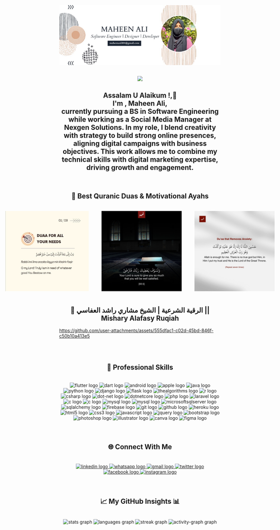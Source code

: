 ![MasterHead](https://github.com/EngrMaheenAli/EngrMaheenAli/blob/main/images/maheen.jpg)


<br clear="both">

<div align="center">
  <img src="https://visitor-badge.laobi.icu/badge?page_id=EngrMaheenAli.EngrMaheenAli&"  />
</div>


<h2 align="center">Assalam U Alaikum !,👋<br>I'm , <strong>Maheen Ali,</strong> <br>
currently pursuing a BS in Software Engineering while working as a Social Media Manager at Nexgen Solutions. In my role, I blend creativity with strategy to build strong online presences, aligning digital campaigns with business objectives. This work allows me to combine my technical skills with digital marketing expertise, driving growth and engagement.
</h2>

<br clear="both">

<h2 align="center">📖 Best Quranic Duas & Motivational Ayahs</h2>



<br clear="both">

<div align="center" style="display: flex; justify-content: center; align-items: center;">
  <img height="250" src="https://github.com/SyedMuhammadArsalanShah/SyedMuhammadArsalanShah/blob/master/images/i2.jpg" alt="Dua Image 1" style="margin: 0 20px;" />
  <img height="250" src="https://github.com/SyedMuhammadArsalanShah/SyedMuhammadArsalanShah/blob/master/images/i1.jpg" alt="Dua Image 2" style="margin: 0 20px;" />
  <img height="250" src="https://github.com/SyedMuhammadArsalanShah/SyedMuhammadArsalanShah/blob/master/images/i3.jpg" alt="Dua Image 3" style="margin: 0 20px;" />
</div>

<br clear="both">
<h2 align="center">📖  الرقية الشرعية | الشيخ مشاري راشد العفاسي || Mishary Alafasy Ruqiah </h2>





https://github.com/user-attachments/assets/555dfac1-c02d-45bd-846f-c50b10a413e5





<br clear="both">


<br clear="both">

<h2 align="center">🚀 Professional Skills</h2>



<br clear="both">

<div align="center">
  <img src="https://cdn.jsdelivr.net/gh/devicons/devicon/icons/flutter/flutter-original.svg" height="30" width="42" alt="flutter logo"  />
  <img src="https://cdn.jsdelivr.net/gh/devicons/devicon/icons/dart/dart-original.svg" height="30" width="42" alt="dart logo"  />
  <img src="https://cdn.jsdelivr.net/gh/devicons/devicon/icons/android/android-original.svg" height="30" width="42" alt="android logo"  />
  <img src="https://cdn.jsdelivr.net/gh/devicons/devicon/icons/apple/apple-original.svg" height="30" width="42" alt="apple logo"  />
  <img src="https://cdn.jsdelivr.net/gh/devicons/devicon/icons/java/java-original.svg" height="30" width="42" alt="java logo"  />
  <img src="https://cdn.jsdelivr.net/gh/devicons/devicon/icons/python/python-original.svg" height="30" width="42" alt="python logo"  />
  <img src="https://cdn.jsdelivr.net/gh/devicons/devicon/icons/django/django-plain.svg" height="30" width="42" alt="django logo"  />
  <img src="https://cdn.jsdelivr.net/gh/devicons/devicon/icons/flask/flask-original.svg" height="30" width="42" alt="flask logo"  />
  <img src="https://cdn.jsdelivr.net/gh/devicons/devicon/icons/thealgorithms/thealgorithms-original.svg" height="30" width="42" alt="thealgorithms logo"  />
  <img src="https://cdn.jsdelivr.net/gh/devicons/devicon/icons/r/r-original.svg" height="30" width="42" alt="r logo"  />
  <img src="https://cdn.jsdelivr.net/gh/devicons/devicon/icons/csharp/csharp-original.svg" height="30" width="42" alt="csharp logo"  />
  <img src="https://cdn.jsdelivr.net/gh/devicons/devicon/icons/dot-net/dot-net-original.svg" height="30" width="42" alt="dot-net logo"  />
  <img src="https://cdn.jsdelivr.net/gh/devicons/devicon/icons/dotnetcore/dotnetcore-original.svg" height="30" width="42" alt="dotnetcore logo"  />
  <img src="https://cdn.jsdelivr.net/gh/devicons/devicon/icons/php/php-original.svg" height="30" width="42" alt="php logo"  />
  <img src="https://cdn.jsdelivr.net/gh/devicons/devicon/icons/laravel/laravel-plain.svg" height="30" width="42" alt="laravel logo"  />
  <img src="https://cdn.jsdelivr.net/gh/devicons/devicon/icons/c/c-original.svg" height="30" width="42" alt="c logo"  />
  <img src="https://cdn.jsdelivr.net/gh/devicons/devicon/icons/cplusplus/cplusplus-original.svg" height="30" width="42" alt="c logo"  />
  <img src="https://cdn.jsdelivr.net/gh/devicons/devicon/icons/mysql/mysql-original.svg" height="30" width="42" alt="mysql logo"  />
  <img src="https://cdn.jsdelivr.net/gh/devicons/devicon/icons/oracle/oracle-original.svg" height="30" width="42" alt="mysql logo"  />
  <img src="https://cdn.jsdelivr.net/gh/devicons/devicon/icons/microsoftsqlserver/microsoftsqlserver-plain.svg" height="30" width="42" alt="microsoftsqlserver logo"  />
  <img src="https://cdn.jsdelivr.net/gh/devicons/devicon/icons/sqlalchemy/sqlalchemy-original.svg" height="30" width="42" alt="sqlalchemy logo"  />
  <img src="https://cdn.jsdelivr.net/gh/devicons/devicon/icons/firebase/firebase-plain.svg" height="30" width="42" alt="firebase logo"  />
  <img src="https://cdn.jsdelivr.net/gh/devicons/devicon/icons/git/git-original.svg" height="30" width="42" alt="git logo"  />
  <img src="https://cdn.jsdelivr.net/gh/devicons/devicon/icons/github/github-original.svg" height="30" width="42" alt="github logo"  />
  <img src="https://cdn.jsdelivr.net/gh/devicons/devicon/icons/heroku/heroku-original.svg" height="30" width="42" alt="heroku logo"  />
  <img src="https://cdn.jsdelivr.net/gh/devicons/devicon/icons/html5/html5-original.svg" height="30" width="42" alt="html5 logo"  />
  <img src="https://cdn.jsdelivr.net/gh/devicons/devicon/icons/css3/css3-original.svg" height="30" width="42" alt="css3 logo"  />
  <img src="https://cdn.jsdelivr.net/gh/devicons/devicon/icons/javascript/javascript-original.svg" height="30" width="42" alt="javascript logo"  />
  <img src="https://cdn.jsdelivr.net/gh/devicons/devicon/icons/jquery/jquery-original.svg" height="30" width="42" alt="jquery logo"  />
  <img src="https://cdn.jsdelivr.net/gh/devicons/devicon/icons/bootstrap/bootstrap-original.svg" height="30" width="42" alt="bootstrap logo"  />
  <img src="https://cdn.jsdelivr.net/gh/devicons/devicon/icons/photoshop/photoshop-plain.svg" height="30" width="42" alt="photoshop logo"  />
  <img src="https://cdn.jsdelivr.net/gh/devicons/devicon/icons/illustrator/illustrator-plain.svg" height="30" width="42" alt="illustrator logo"  />
  <img src="https://cdn.jsdelivr.net/gh/devicons/devicon/icons/canva/canva-original.svg" height="30" width="42" alt="canva logo"  />
  <img src="https://cdn.jsdelivr.net/gh/devicons/devicon/icons/figma/figma-original.svg" height="30" width="42" alt="figma logo"  />
</div>

###


<br clear="both">

<h2 align="center">🌐 Connect With Me</h2>

###

<br clear="both">

<div align="center">
  <a href="https://www.linkedin.com/in/maheen-asif-0bab7b295/" target="_blank">
    <img src="https://img.shields.io/static/v1?message=LinkedIn&logo=linkedin&label=&color=0077B5&logoColor=white&labelColor=&style=flat" height="30" alt="linkedin logo"  />
  </a>
<!--   <a href="https://wa.me/923253542411" target="_blank"> -->
<a href="https://wa.me/923253542411" target="_blank">
    <img src="https://img.shields.io/static/v1?message=Whatsapp&logo=whatsapp&label=&color=25D366&logoColor=white&labelColor=&style=flat" height="30" alt="whatsapp logo"  />
  </a>
  <a href="mailto:maheenasif494@gmail.com" target="_blank">
    <img src="https://img.shields.io/static/v1?message=Gmail&logo=gmail&label=&color=D14836&logoColor=white&labelColor=&style=flat" height="30" alt="gmail logo"  />
  </a>
  <a href="https://www.linkedin.com/in/maheen-asif-0bab7b295/" target="_blank">
    <img src="https://img.shields.io/static/v1?message=Twitter&logo=twitter&label=&color=1DA1F2&logoColor=white&labelColor=&style=flat" height="30" alt="twitter logo"  />
  </a>
  <a href="https://www.facebook.com/maheen.asif.73700"target="_blank">
    <img src="https://img.shields.io/static/v1?message=Facebook&logo=facebook&label=&color=1877F2&logoColor=white&labelColor=&style=flat" height="30" alt="facebook logo"  />
  </a>
  <a href="https://www.instagram.com/maheenasif53/" target="_blank">
    <img src="https://img.shields.io/static/v1?message=Instagram&logo=instagram&label=&color=E4405F&logoColor=white&labelColor=&style=flat" height="30" alt="instagram logo"  />
  </a>
</div>





###

<br clear="both">

<h2 align="center"> 📈 My GitHub Insights 📊</h2>

<br clear="both">

<div align="center">
  <img src="https://github-readme-stats.vercel.app/api?username=EngrMaheenAli&hide_title=false&hide_rank=false&show_icons=true&include_all_commits=true&count_private=true&disable_animations=false&theme=discord_old_blurple&locale=en&hide_border=true&order=1" height="150" alt="stats graph"  />
  <img src="https://github-readme-stats.vercel.app/api/top-langs?username=EngrMaheenAli&locale=en&hide_title=false&layout=compact&card_width=320&langs_count=12&theme=discord_old_blurple&hide_border=true&order=2" height="150" alt="languages graph"  />
  <img src="https://streak-stats.demolab.com?user=EngrMaheenAli&locale=en&mode=daily&theme=discord_old_blurple&hide_border=true&border_radius=5&order=3&card_width=800" height="150" alt="streak graph"  />
  <img src="https://github-readme-activity-graph.vercel.app/graph?username=EngrMaheenAli&radius=16&theme=react&area=true&hide_border=true&order=5" height="300" alt="activity-graph graph"  />
</div>

###





